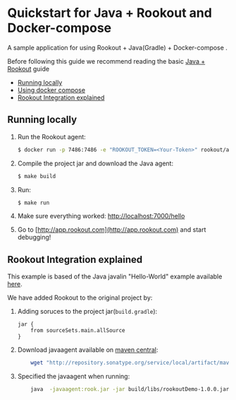 # Quickstart for Java + Rookout and Docker-compose

A sample application for using Rookout + Java(Gradle) + Docker-compose .

Before following this guide we recommend reading the basic [Java + Rookout] guide

* [Running locally](#running-locally)
* [Using docker compose](#using-docker-compose)
* [Rookout Integration explained](#rookout-integration-explained)
## Running locally
1. Run the Rookout agent:
    ``` bash
    $ docker run -p 7486:7486 -e "ROOKOUT_TOKEN=<Your-Token>" rookout/agent
    ```
2. Compile the project jar and download the Java agent:
     ```bash
    $ make build
    ```
3. Run:
    ```bash
    $ make run
    ```
    
4. Make sure everything worked: [http://localhost:7000/hello](http://localhost:7000/hello)

5. Go to [http://app.rookout.com](http://app.rookout.com) and start debugging! 


## Rookout Integration explained

This example is based of the Java javalin "Hello-World" example available [here].

We have added Rookout to the original project by:
1. Adding soruces to the project jar(`build.gradle`):
    ```properties
    jar {
        from sourceSets.main.allSource
    }
    ```
2. Download javaagent available on [maven central]:
    ```bash
        wget "http://repository.sonatype.org/service/local/artifact/maven/redirect?r=central-proxy&g=com.rookout&a=rook&v=LATEST"  -O rook.jar
    ```
3. Specified the javaagent when running:
    ```bash
        java  -javaagent:rook.jar -jar build/libs/rookoutDemo-1.0.0.jar
    ```


[Java + Rookout]: https://rookout.github.io/tutorials/java
[here]: https://github.com/tipsy/javalin/
[maven central]: https://mvnrepository.com/artifact/com.rookout/rook